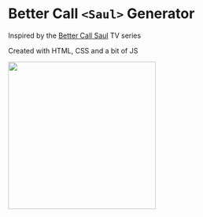 # Better Call `<Saul>` Generator

Inspired by the [Better Call Saul](https://en.wikipedia.org/wiki/Better_Call_Saul) TV series

Created with HTML, CSS and a bit of JS

<img src=https://user-images.githubusercontent.com/48219965/201473196-52f61a36-dc09-4eb6-b39c-d9215d63432f.png width=300/>
